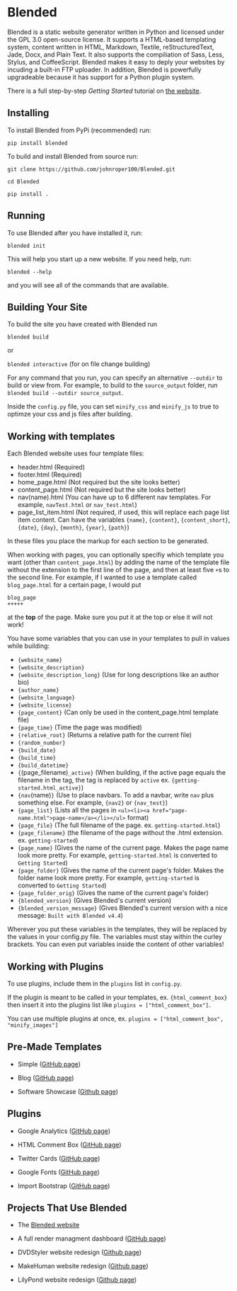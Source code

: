 # Blended
Blended is a static website generator written in Python and licensed under the GPL 3.0 open-source license. It supports a HTML-based templating system, content written in HTML, Markdown, Textile, reStructuredText, Jade, Docx, and Plain Text. It also supports the compiliation of Sass, Less, Stylus, and CoffeeScript. Blended makes it easy to deply your websites by incuding a built-in FTP uploader. In addition, Blended is powerfully upgradeable because it has support for a Python plugin system.

There is a full step-by-step *Getting Started* tutorial on [the website](http://jmroper.com/blended/getting-started.html).

## Installing

To install Blended from PyPi (recommended) run:

`pip install blended`

To build and install Blended from source run:

`git clone https://github.com/johnroper100/Blended.git`

`cd Blended`

`pip install .`

## Running

To use Blended after you have installed it, run:

`blended init`

This will help you start up a new website. If you need help, run:

`blended --help`

and you will see all of the commands that are available.

## Building Your Site

To build the site you have created with Blended run

`blended build`

or

`blended interactive` (for on file change building)

For any command that you run, you can specify an alternative `--outdir` to build or view from. For example, to build to the `source_output` folder, run `blended build --outdir source_output`.

Inside the `config.py` file, you can set `minify_css` and `minify_js` to true to optimze your css and js files after building.

## Working with templates

Each Blended website uses four template files:

* header.html (Required)
* footer.html (Required)
* home_page.html (Not required but the site looks better)
* content_page.html (Not required but the site looks better)
* nav(name).html (You can have up to 6 different nav templates. For example, `navTest.html` or `nav_test.html`)
* page_list_item.html (Not required, if used, this will replace each page list item content. Can have the variables `{name}`, `{content}`, `{content_short}`, `{date}`, `{day}`, `{month}`, `{year}`, `{path}`)

In these files you place the markup for each section to be generated.

When working with pages, you can optionally specifiy which template you want (other than `content_page.html`) by adding the name of the template file without the extension to the first line of the page, and then at least five `+`s to the second line. For example, if I wanted to use a template called `blog_page.html` for a certain page, I would put

```
blog_page
+++++
```

at the **top** of the page. Make sure you put it at the top or else it will not work!

You have some variables that you can use in your templates to pull in values while building:

* `{website_name}`
* `{website_description}`
* `{website_description_long}` (Use for long descriptions like an author bio)
* `{author_name}`
* `{website_language}`
* `{website_license}`
* `{page_content}` (Can only be used in the content_page.html template file)
* `{page_time}` (Time the page was modified)
* `{relative_root}` (Returns a relative path for the current file)
* `{random_number}`
* `{build_date}`
* `{build_time}`
* `{build_datetime}`
* `{`(page_filename)`_active}` (When building, if the active page equals the filename in the tag, the tag is replaced by `active` ex. `{getting-started.html_active}`)
* `{nav`(name)`}` (Use to place navbars. To add a navbar, write `nav` plus something else. For example, `{nav2}` or `{nav_test}`)
* `{page_list}` (Lists all the pages in `<ul><li><a href="page-name.html">page-name</a></li></ul>` format)
* `{page_file}` (The full filename of the page. ex. `getting-started.html`)
* `{page_filename}` (the filename of the page without the .html extension. ex. `getting-started`)
* `{page_name}` (Gives the name of the current page. Makes the page name look more pretty. For example, `getting-started.html` is converted to `Getting Started`)
* `{page_folder}` (Gives the name of the current page's folder. Makes the folder name look more pretty. For example, `getting-started` is converted to `Getting Started`)
* `{page_folder_orig}` (Gives the name of the current page's folder)
* `{blended_version}` (Gives Blended's current version)
* `{blended_version_message}` (Gives Blended's current version with a nice message: `Built with Blended v4.4`)

Wherever you put these variables in the templates, they will be replaced by the values in your config.py file. The variables must stay within the curley brackets. You can even put variables inside the content of other variables!

## Working with Plugins

To use plugins, include them in the `plugins` list in `config.py`.

If the plugin is meant to be called in your templates, ex. `{html_comment_box}` then insert it into the plugins list like `plugins = ["html_comment_box"]`.

You can use multiple plugins at once, ex. `plugins = ["html_comment_box", "minify_images"]`

## Pre-Made Templates

* Simple ([GitHub page](https://github.com/johnroper100/blended-simple))

* Blog ([GitHub page](https://github.com/johnroper100/blended-blog))

* Software Showcase ([Github page](https://github.com/johnroper100/blended-software))

## Plugins

* Google Analytics ([GitHub page](https://github.com/johnroper100/blended_google_analytics))

* HTML Comment Box ([GitHub page](https://github.com/johnroper100/blended_html_comment_box))

* Twitter Cards ([GitHub page](https://github.com/johnroper100/blended_twitter_cards))

* Google Fonts ([GitHub page](https://github.com/johnroper100/blended_google_fonts))

* Import Bootstrap ([GitHub page](https://github.com/johnroper100/blended_import_bootstrap))

## Projects That Use Blended

* The [Blended website](http://jmroper.com/blended)

* A full render managment dashboard ([GitHub page](https://github.com/johnroper100/RenderManagementDashboard))

* DVDStyler website redesign ([Github page](https://github.com/johnroper100/dvdstyler-web))

* MakeHuman website redesign ([Github page](https://github.com/johnroper100/makehuman-web))

* LilyPond website redesign ([Github page](https://github.com/johnroper100/LilyPond-Web-Redesign))
